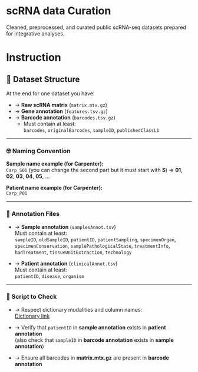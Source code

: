 # scRNA data Curation
Cleaned, preprocessed, and curated public scRNA-seq datasets prepared for integrative analyses.



# Instruction
## 📘 Dataset Structure

At the end for one dataset you have:

- → **Raw scRNA matrix** (`matrix.mtx.gz`)  
- → **Gene annotation** (`features.tsv.gz`)  
- → **Barcode annotation** (`barcodes.tsv.gz`)  
  - Must contain at least:  
    `barcodes`, `originalBarcodes`, `sampleID`, `publishedClassL1`

---

### 🤓 Naming Convention

**Sample name example (for Carpenter):**  
`Carp_S01` (you can change the second part but it must start with **S**)  ⇒ **01**, **02**, **03**, **04**, **05**, …

**Patient name example (for Carpenter):**  
`Carp_P01`

---

### 📄 Annotation Files

- → **Sample annotation** (`samplesAnnot.tsv`)  
  Must contain at least:  
  `sampleID`, `oldSampleID`, `patientID`, `patientSampling`, `specimenOrgan`,  
  `specimenConservation`, `samplePathologicalState`, `treatmentInfo`,  
  `hadTreatment`, `tissueUnitExtraction`, `technology`

- → **Patient annotation** (`clinicalAnnot.tsv`)  
  Must contain at least:  
  `patientID`, `disease`, `organism`

---

### 🧩 Script to Check

- → Respect dictionary modalities and column names:  
  [Dictionary link](https://insermfrance-my.sharepoint.com/:x:/g/personal/usama_akhtar_inserm_fr/EStZGXBOnOZEqynK3WyjE6EBSlQqLy6Ie6TctiEsI8pr2A?e=wNK7fL)

- → Verify that `patientID` in **sample annotation** exists in **patient annotation**  
  (also check that `sampleID` in **barcode annotation** exists in **sample annotation**)

- → Ensure all barcodes in **matrix.mtx.gz** are present in **barcode annotation**

